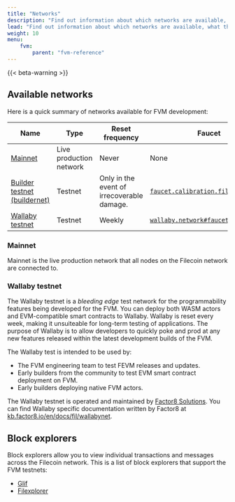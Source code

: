 ```yaml
---
title: "Networks"
description: "Find out information about which networks are available, what their scheduled uptime is, and how you can connect to each network."
lead: "Find out information about which networks are available, what their scheduled uptime is, and how you can connect to each network."
weight: 10
menu:
    fvm:
        parent: "fvm-reference"
---
```


{{< beta-warning >}}

## Available networks

Here is a quick summary of networks available for FVM development:

| Name | Type | Reset frequency | Faucet |
| ---- | ---- | --------------- | ------ |
| [Mainnet](#mainnet) | Live production network | Never | None |
| [Builder testnet (buildernet)](#mainnet) | Testnet | Only in the event of irrecoverable damage. | [`faucet.calibration.fildev.network`](https://faucet.calibration.fildev.network/) |
| [Wallaby testnet](#wallaby-testnet) | Testnet | Weekly | [`wallaby.network#faucet`](https://wallaby.network/#faucet)

### Mainnet

Mainnet is the live production network that all nodes on the Filecoin network are connected to.

### Wallaby testnet

The Wallaby testnet is a _bleeding edge_ test network for the programmability features being developed for the FVM. You can deploy both WASM actors and EVM-compatible smart contracts to Wallaby. Wallaby is reset every week, making it unsuiteable for long-term testing of applications. The purpose of Wallaby is to allow developers to quickly poke and prod at any new features released within the latest development builds of the FVM.

The Wallaby test is intended to be used by:

- The FVM engineering team to test FEVM releases and updates.
- Early builders from the community to test EVM smart contract deployment on FVM.
- Early builders deploying native FVM actors.

The Wallaby testnet is operated and maintained by [Factor8 Solutions](https://github.com/Factor8Solutions). You can find Wallaby specific documentation written by Factor8 at [kb.factor8.io/en/docs/fil/wallabynet](https://kb.factor8.io/en/docs/fil/wallabynet).

## Block explorers

Block explorers allow you to view individual transactions and messages across the Filecoin network. This is a list of block explorers that support the FVM testnets:

- [Glif](https://explorer.glif.io/actor/?network=wallaby)
- [Filexplorer](https://explorer.filmine.io/)
